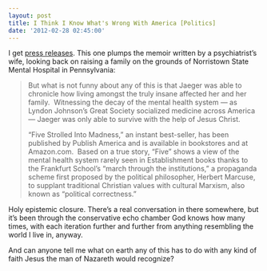 ```yaml
---
layout: post
title: I Think I Know What's Wrong With America [Politics]
date: '2012-02-28 02:45:00'
---
```



I get [press releases](http://www.christiannewswire.com/news/5069019029.html). This one plumps the memoir written by a psychiatrist’s wife, looking back on raising a family on the grounds of Norristown State Mental Hospital in Pennsylvania:

> But what is not funny about any of this is that Jaeger was able to chronicle how living amongst the truly insane affected her and her family.  Witnessing the decay of the mental health system — as Lyndon Johnson’s Great Society socialized medicine across America — Jaeger was only able to survive with the help of Jesus Christ.
> 
> “Five Strolled Into Madness,” an instant best-seller, has been published by Publish America and is available in bookstores and at Amazon.com.  Based on a true story, “Five” shows a view of the mental health system rarely seen in Establishment books thanks to the Frankfurt School’s “march through the institutions,” a propaganda scheme first proposed by the political philosopher, Herbert Marcuse, to supplant traditional Christian values with cultural Marxism, also known as “political correctness.”

Holy epistemic closure. There’s a real conversation in there somewhere, but it’s been through the conservative echo chamber God knows how many times, with each iteration further and further from anything resembling the world I live in, anyway.

And can anyone tell me what on earth any of this has to do with any kind of faith Jesus the man of Nazareth would recognize?


